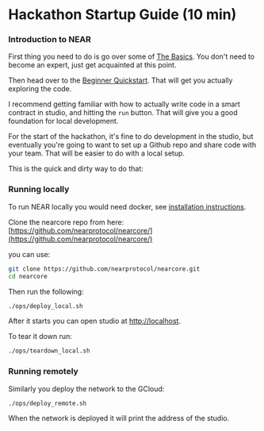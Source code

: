 # Hackathon Startup Guide \(10 min\)

### Introduction to NEAR

First thing you need to do is go over some of [The Basics](../the_basics/). You don't need to become an expert, just get acquainted at this point.

Then head over to the [Beginner Quickstart](../quick_start/easy.md). That will get you actually exploring the code.

I recommend getting familiar with how to actually write code in a smart contract in studio, and hitting the `run` button. That will give you a good foundation for local development. 

For the start of the hackathon, it's fine to do development in the studio, but eventually you're going to want to set up a Github repo and share code with your team. That will be easier to do with a local setup. 

This is the quick and dirty way to do that:

### Running locally

To run NEAR locally you would need docker, see [installation instructions](https://www.docker.com/get-started). 

Clone the nearcore repo from here: [https://github.com/nearprotocol/nearcore/](https://github.com/nearprotocol/nearcore/)

you can use:

```bash
git clone https://github.com/nearprotocol/nearcore.git
cd nearcore
```

Then run the following:

```bash
./ops/deploy_local.sh
```

After it starts you can open studio at [http://localhost](http://localhost).

To tear it down run:

```bash
./ops/teardown_local.sh
```

### Running remotely

Similarly you deploy the network to the GCloud:

```bash
./ops/deploy_remote.sh
```

When the network is deployed it will print the address of the studio.

